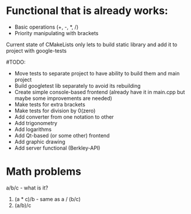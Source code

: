 # Functional that is already works:
- Basic operations (+, -, *, /)
- Priority manipulating with brackets

Current state of CMakeLists only lets to build static library and add it to project with google-tests

#TODO:
- Move tests to separate project to have ability to build them and main project
- Build googletest lib separately to avoid its rebuilding
- Create simple console-based frontend (already have it in main.cpp but maybe some improvements are needed)
- Make tests for extra brackets
- Make tests for division by 0(zero)
- Add converter from one notation to other
- Add trigonometry
- Add logarithms
- Add Qt-based (or some other) frontend
- Add graphic drawing
- Add server functional (Berkley-API)

# Math problems
a/b/c - what is it?
1. (a * c)/b - same as a / (b/c)
2. (a/b)/c